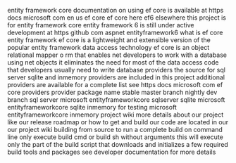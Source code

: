 entity framework core documentation on using ef core is available at https docs microsoft com en us ef core ef core here ef6 elsewhere this project is for entity framework core entity framework 6 is still under active development at https github com aspnet entityframework6 what is ef core entity framework ef core is a lightweight and extensible version of the popular entity framework data access technology ef core is an object relational mapper o rm that enables net developers to work with a database using net objects it eliminates the need for most of the data access code that developers usually need to write database providers the source for sql server sqlite and inmemory providers are included in this project additional providers are available for a complete list see https docs microsoft com ef core providers provider package name stable master branch nightly dev branch sql server microsoft entityframeworkcore sqlserver sqlite microsoft entityframeworkcore sqlite inmemory for testing microsoft entityframeworkcore inmemory project wiki more details about our project like our release roadmap or how to get and build our code are located in our our project wiki building from source to run a complete build on command line only execute build cmd or build sh without arguments this will execute only the part of the build script that downloads and initializes a few required build tools and packages see developer documentation for more details